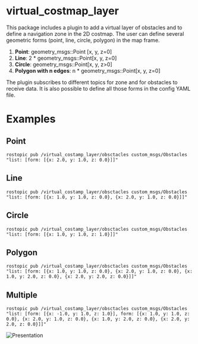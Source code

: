 # virtual_costmap_layer

This package includes a plugin to add a virtual layer of obstacles and to define a navigation zone in the 2D costmap. 
The user can define several geometric forms (point, line, circle, polygon) in the map frame.   

1. **Point**: geometry_msgs::Point [x, y, z=0]
2. **Line**:  2 * geometry_msgs::Point[x, y, z=0]
3. **Circle**: geometry_msgs::Point[x, y, z>0]
4. **Polygon with n edges**: n * geometry_msgs::Point[x, y, z=0]

The plugin subscribes to different topics for zone and for obstacles to receive data. It is also possible to define all those forms in the config YAML file.

# Examples
## Point
```
rostopic pub /virtual_costamp_layer/obsctacles custom_msgs/Obstacles "list: [form: [{x: 2.0, y: 1.0, z: 0.0}]]"
```
## Line
```
rostopic pub /virtual_costamp_layer/obsctacles custom_msgs/Obstacles "list: [form: [{x: 1.0, y: 1.0, z: 0.0}, {x: 2.0, y: 1.0, z: 0.0}]]"
```
## Circle
```
rostopic pub /virtual_costamp_layer/obsctacles custom_msgs/Obstacles "list: [form: [{x: 1.0, y: 1.0, z: 1.0}]]"
```
## Polygon
```
rostopic pub /virtual_costamp_layer/obsctacles custom_msgs/Obstacles "list: [form: [{x: 1.0, y: 1.0, z: 0.0}, {x: 2.0, y: 1.0, z: 0.0}, {x: 1.0, y: 2.0, z: 0.0}, {x: 2.0, y: 2.0, z: 0.0}]]"
```
## Multiple
```
rostopic pub /virtual_costamp_layer/obsctacles custom_msgs/Obstacles "list: [form: [{x: -1.0, y: 1.0, z: 1.0}], form: [{x: 1.0, y: 1.0, z: 0.0}, {x: 2.0, y: 1.0, z: 0.0}, {x: 1.0, y: 2.0, z: 0.0}, {x: 2.0, y: 2.0, z: 0.0}]]"
```


![Presentation](/demo/presentation.gif "Presentation")



